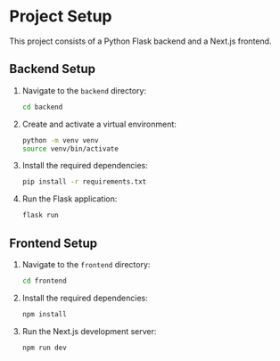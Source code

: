 # Project Setup

This project consists of a Python Flask backend and a Next.js frontend.

## Backend Setup

1.  Navigate to the `backend` directory:
    ```bash
    cd backend
    ```
2.  Create and activate a virtual environment:
    ```bash
    python -m venv venv
    source venv/bin/activate
    ```
3.  Install the required dependencies:
    ```bash
    pip install -r requirements.txt
    ```
4.  Run the Flask application:
    ```bash
    flask run
    ```

## Frontend Setup

1.  Navigate to the `frontend` directory:
    ```bash
    cd frontend
    ```
2.  Install the required dependencies:
    ```bash
    npm install
    ```
3.  Run the Next.js development server:
    ```bash
    npm run dev
    ```

